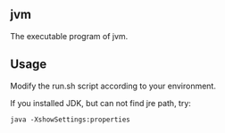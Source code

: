 ## jvm 

The executable program of jvm.

## Usage

Modify the run.sh script according to your environment.

If you installed JDK, but can not find jre path, try:

```shell
java -XshowSettings:properties
```
